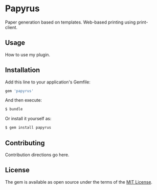 # Papyrus

Paper generation based on templates. Web-based printing using print-client.

## Usage

How to use my plugin.

## Installation

Add this line to your application's Gemfile:

```ruby
gem 'papyrus'
```

And then execute:

```bash
$ bundle
```

Or install it yourself as:

```bash
$ gem install papyrus
```

## Contributing

Contribution directions go here.

## License

The gem is available as open source under the terms of the [MIT License](https://opensource.org/licenses/MIT).
